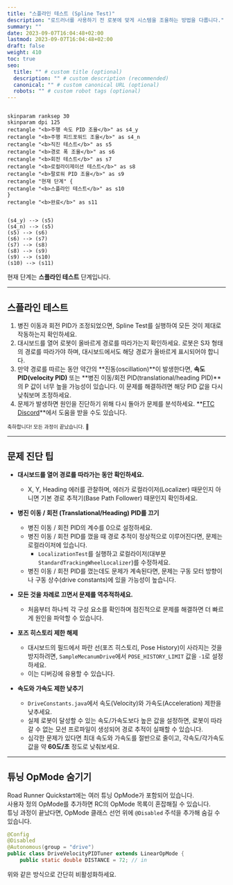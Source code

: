 ```yaml
---
title: "스플라인 테스트 (Spline Test)"
description: "로드러너를 사용하기 전 로봇에 맞게 시스템을 조율하는 방법을 다룹니다."
summary: ""
date: 2023-09-07T16:04:48+02:00
lastmod: 2023-09-07T16:04:48+02:00
draft: false
weight: 410
toc: true
seo:
  title: "" # custom title (optional)
  description: "" # custom description (recommended)
  canonical: "" # custom canonical URL (optional)
  robots: "" # custom robot tags (optional)
---
```


```kroki {type=PlantUML}

skinparam ranksep 30
skinparam dpi 125
rectangle "<b>주행 속도 PID 조율</b>" as s4_y
rectangle "<b>주행 피드포워드 조율</b>" as s4_n
rectangle "<b>직진 테스트</b>" as s5
rectangle "<b>경로 폭 조율</b>" as s6
rectangle "<b>회전 테스트</b>" as s7
rectangle "<b>로컬라이제이션 테스트</b>" as s8
rectangle "<b>팔로워 PID 조율</b>" as s9
rectangle "현재 단계" {
rectangle "<b>스플라인 테스트</b>" as s10
}
rectangle "<b>완료</b>" as s11


(s4_y) --> (s5)
(s4_n) --> (s5)
(s5) --> (s6)
(s6) --> (s7)
(s7) --> (s8)
(s8) --> (s9)
(s9) --> (s10)
(s10) --> (s11)
```
현재 단계는 **스플라인 테스트** 단계입니다.

---

## 스플라인 테스트

1. 병진 이동과 회전 PID가 조정되었으면, Spline Test를 실행하여 모든 것이 제대로 작동하는지 확인하세요.
2. 대시보드를 열어 로봇이 올바르게 경로를 따라가는지 확인하세요. 로봇은 S자 형태의 경로를 따라가야 하며, 대시보드에서도 해당 경로가 올바르게 표시되어야 합니다.
3. 만약 경로를 따르는 동안 약간의 **진동(oscillation)**이 발생한다면, **속도 PID(velocity PID)** 또는 **병진 이동/회전 PID(translational/heading PID)**의 P 값이 너무 높을 가능성이 있습니다. 이 문제를 해결하려면 해당 PID 값을 다시 낮춰보며 조정하세요.
4. 문제가 발생하면 원인을 진단하기 위해 다시 돌아가 문제를 분석하세요. **[FTC Discord](https://discord.gg/first-tech-challenge)**에서 도움을 받을 수도 있습니다.


<small> 축하합니다! 모든 과정이 끝났습니다. 🎉 </small>

---

## 문제 진단 팁

- **대시보드를 열어 경로를 따라가는 동안 확인하세요.**
    - X, Y, Heading 에러를 관찰하며, 에러가 로컬라이저(Localizer) 때문인지 아니면 기본 경로 추적기(Base Path Follower) 때문인지 확인하세요.

- **병진 이동 / 회전 (Translational/Heading) PID를 끄기**
    - 병진 이동 / 회전 PID의 계수를 0으로 설정하세요.
    - 병진 이동 / 회전 PID를 껐을 때 경로 추적이 정상적으로 이루어진다면, 문제는 로컬라이저에 있습니다.
        - `LocalizationTest`를 실행하고 로컬라이저(대부분 `StandardTrackingWheelLocalizer`)를 수정하세요.
    - 병진 이동 / 회전 PID를 껐는데도 문제가 계속된다면, 문제는 구동 모터 방향이나 구동 상수(drive constants)에 있을 가능성이 높습니다.

- **모든 것을 차례로 끄면서 문제를 역추적하세요.**
    - 처음부터 하나씩 각 구성 요소를 확인하며 점진적으로 문제를 해결하면 더 빠르게 원인을 파악할 수 있습니다.

- **포즈 히스토리 제한 해제**
    - 대시보드의 필드에서 파란 선(포즈 히스토리, Pose History)이 사라지는 것을 방지하려면, `SampleMecanumDrive`에서 `POSE_HISTORY_LIMIT` 값을 `-1`로 설정하세요.
    - 이는 디버깅에 유용할 수 있습니다.

- **속도와 가속도 제한 낮추기**
    - `DriveConstants.java`에서 속도(Velocity)와 가속도(Acceleration) 제한을 낮추세요.
    - 실제 로봇이 달성할 수 있는 속도/가속도보다 높은 값을 설정하면, 로봇이 따라갈 수 없는 모션 프로파일이 생성되어 경로 추적이 실패할 수 있습니다.
    - 심각한 문제가 있다면 최대 속도와 가속도를 절반으로 줄이고, 각속도/각가속도 값을 약 **60도/초** 정도로 낮춰보세요.

---

## 튜닝 OpMode 숨기기

Road Runner Quickstart에는 여러 튜닝 OpMode가 포함되어 있습니다.  
사용자 정의 OpMode를 추가하면 RC의 OpMode 목록이 혼잡해질 수 있습니다.  
튜닝 과정이 끝났다면, OpMode 클래스 선언 위에 `@Disabled` 주석을 추가해 숨길 수 있습니다.

```java {hl_lines=[2]}
@Config
@Disabled
@Autonomous(group = "drive")
public class DriveVelocityPIDTuner extends LinearOpMode {
    public static double DISTANCE = 72; // in
```

위와 같은 방식으로 간단히 비활성화하세요.